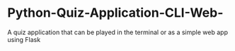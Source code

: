 # Python-Quiz-Application-CLI-Web-
A quiz application that can be played in the terminal or as a simple web app using Flask
